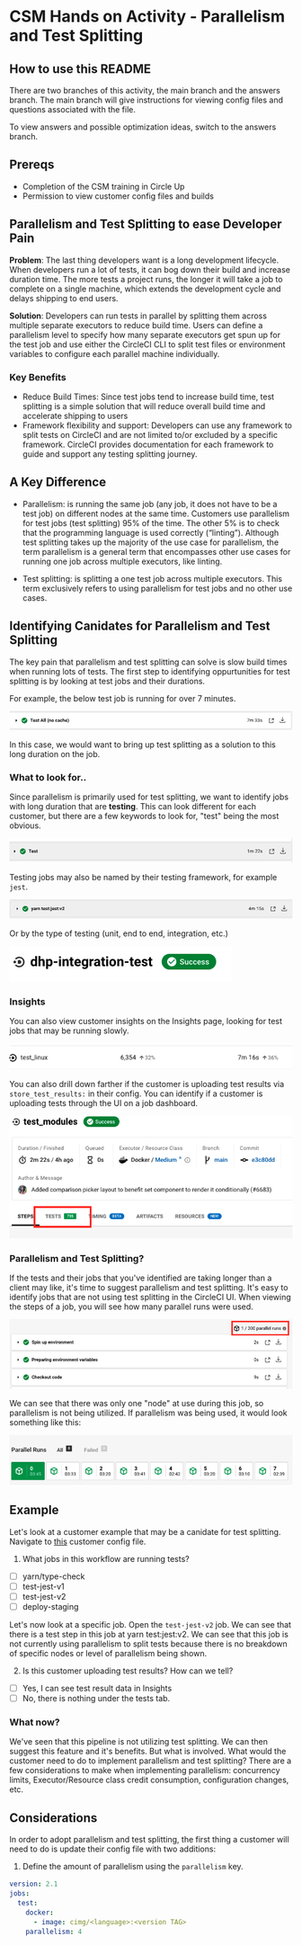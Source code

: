 # CSM Hands on Activity - Parallelism and Test Splitting

## How to use this README

There are two branches of this activity, the main branch and the answers branch. The main branch will give instructions for viewing config files and questions associated with the file. 

To view answers and possible optimization ideas, switch to the answers branch. 

## Prereqs

- Completion of the CSM training in Circle Up
- Permission to view customer config files and builds

## Parallelism and Test Splitting to ease Developer Pain

**Problem**: The last thing developers want is a long development lifecycle. When developers run a lot of tests, it can bog down their build and increase duration time. The more tests a project runs, the longer it will take a job to complete on a single machine, which extends the development cycle and delays shipping to end users.

**Solution**: Developers can run tests in parallel by splitting them across multiple separate executors to reduce build time. Users can define a parallelism level to specify how many separate executors get spun up for the test job and use either the CircleCI CLI to split test files or environment variables to configure each parallel machine individually. 

### Key Benefits

- Reduce Build Times: Since test jobs tend to increase build time, test splitting is a simple solution that will reduce overall build time and accelerate shipping to users
- Framework flexibility and support: Developers can use any framework to split tests on CircleCI and are not limited to/or excluded by a specific framework. CircleCI provides documentation for each framework to guide and support  any testing splitting journey.

## A Key Difference

- Parallelism: is running the same job (any job, it does not have to be a test job) on different nodes at the same time. Customers use parallelism for test jobs (test splitting) 95% of the time. The other 5% is to check that the programming language is used correctly (“linting”). Although test splitting takes up the majority of the use case for parallelism, the term parallelism is a general term that encompasses other use cases for running one job across multiple executors, like linting. 

- Test splitting: is splitting a one test job across multiple executors. This term exclusively refers to using parallelism for test jobs and no other use cases.

## Identifying Canidates for Parallelism and Test Splitting

The key pain that parallelism and test splitting can solve is slow build times when running lots of tests. The first step to identifying oppurtunities for test splitting is by looking at test jobs and their durations. 

For example, the below test job is running for over 7 minutes. 

<img src="images/longtestjob.png">

In this case, we would want to bring up test splitting as a solution to this long duration on the job. 

### What to look for..

Since parallelism is primarily used for test splitting, we want to identify jobs with long duration that are **testing**. This can look different for each customer, but there are a few keywords to look for, "test" being the most obvious. 

<img src="images/plaintest.png">

Testing jobs may also be named by their testing framework, for example `jest`. 

<img src="images/yarntest.png">

Or by the type of testing (unit, end to end, integration, etc.)

<img src="images/integrationtest.png">

### Insights

You can also view customer insights on the Insights page, looking for test jobs that may be running slowly. 

<img src="images/slowtestinsights.png">

You can also drill down farther if the customer is uploading test results via `store_test_results:` in their config. You can identify if a customer is uploading tests through the UI on a job dashboard. 

<img src="images/uploadtestui.png">

### Parallelism and Test Splitting? 

If the tests and their jobs that you've identified are taking longer than a client may like, it's time to suggest parallelism and test splitting. It's easy to identify jobs that are not using test splitting in the CircleCI UI. When viewing the steps of a job, you will see how many parallel runs were used. 

<img src="images/oneparallel.png">

We can see that there was only one "node" at use during this job, so parallelism is not being utilized. If parallelism was being used, it would look something like this: 

<img src="images/parallelism.png">

## Example

Let's look at a customer example that may be a canidate for test splitting. Navigate to [this](https://app.circleci.com/pipelines/github/artsy/metaphysics/11196/workflows/5245a58d-423f-4c26-8203-323699640c82) customer config file. 

1. What jobs in this workflow are running tests? 

- [ ] yarn/type-check
- [ ] test-jest-v1
- [ ] test-jest-v2
- [ ] deploy-staging

Let's now look at a specific job. Open the `test-jest-v2` job. We can see that there is a test step in this job at yarn test:jest:v2. We can see that this job is not currently using parallelism to split tests because there is no breakdown of specific nodes or level of parallelism being shown.

2. Is this customer uploading test results? How can we tell? 

- [ ] Yes, I can see test result data in Insights
- [ ] No, there is nothing under the tests tab. 

### What now? 

We've seen that this pipeline is not utilizing test splitting. We can then suggest this feature and it's benefits. But what is involved. What would the customer need to do to implement parallelism and test splitting? There are a few considerations to make when implementing parallelism: concurrency limits, Executor/Resource class credit consumption, configuration changes, etc. 

## Considerations

In order to adopt parallelism and test splitting, the first thing a customer will need to do is update their config file with two additions: 

1. Define the amount of parallelism using the `parallelism` key. 

```yml
version: 2.1
jobs:
  test:
    docker:
      - image: cimg/<language>:<version TAG>
    parallelism: 4
```
